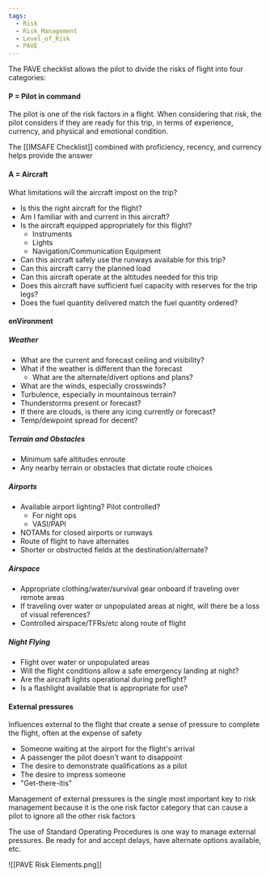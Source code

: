 ```yaml
---
tags:
  - Risk
  - Risk_Management
  - Level_of_Risk
  - PAVE
---
```

The PAVE checklist allows the pilot to divide the risks of flight into four categories:

#### P = Pilot in command
The pilot is one of the risk factors in a flight. When considering that risk, the pilot considers if they are ready for this trip, in terms of experience, currency, and physical and emotional condition.

The [[IMSAFE Checklist]] combined with proficiency, recency, and currency helps provide the answer

#### A = Aircraft
What limitations will the aircraft impost on the trip?
- Is this the right aircraft for the flight?
- Am I familiar with and current in this aircraft?
- Is the aircraft equipped appropriately for this flight?
	- Instruments
	- Lights
	- Navigation/Communication Equipment
- Can this aircraft safely use the runways available for this trip?
- Can this aircraft carry the planned load
- Can this aircraft operate at the altitudes needed for this trip
- Does this aircraft have sufficient fuel capacity with reserves for the trip legs?
- Does the fuel quantity delivered match the fuel quantity ordered?

#### enVironment
##### Weather
- What are the current and forecast ceiling and visibility?
- What if the weather is different than the forecast
	- What are the alternate/divert options and plans?
- What are the winds, especially crosswinds?
- Turbulence, especially in mountainous terrain?
- Thunderstorms present or forecast?
- If there are clouds, is there any icing currently or forecast?
- Temp/dewpoint spread for decent?
##### Terrain and Obstacles
- Minimum safe altitudes enroute
- Any nearby terrain or obstacles that dictate route choices
##### Airports
- Available airport lighting? Pilot controlled?
	- For night ops
	- VASI/PAPI
- NOTAMs for closed airports or runways
- Route of flight to have alternates
- Shorter or obstructed fields at the destination/alternate?
##### Airspace
- Appropriate clothing/water/survival gear onboard if traveling over remote areas
- If traveling over water or unpopulated areas at night, will there be a loss of visual references?
- Controlled airspace/TFRs/etc along route of flight
##### Night Flying
- Flight over water or unpopulated areas
- Will the flight conditions allow a safe emergency landing at night?
- Are the aircraft lights operational during preflight?
- Is a flashlight available that is appropriate for use?
#### External pressures
Influences external to the flight that create a sense of pressure to complete the flight, often at the expense of safety
- Someone waiting at the airport for the flight's arrival
- A passenger the pilot doesn't want to disappoint
- The desire to demonstrate qualifications as a pilot
- The desire to impress someone
- "Get-there-itis"

Management of external pressures is the single most important key to risk management because it is the one risk factor category that can cause a pilot to ignore all the other risk factors

The use of Standard Operating Procedures is one way to manage external pressures.  Be ready for and accept delays, have alternate options available, etc.

![[PAVE Risk Elements.png]]
